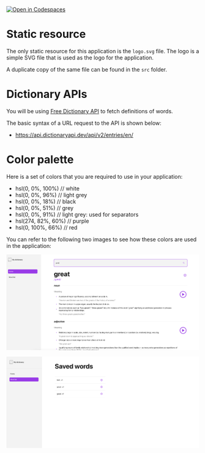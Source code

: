 [![Open in Codespaces](https://classroom.github.com/assets/launch-codespace-2972f46106e565e64193e422d61a12cf1da4916b45550586e14ef0a7c637dd04.svg)](https://classroom.github.com/open-in-codespaces?assignment_repo_id=15915773)
# Static resource

The only static resource for this application is the `logo.svg` file. The logo is a simple SVG file that is used as the logo for the application. 

A duplicate copy of the same file can be found in the `src` folder.

# Dictionary APIs

You will be using [Free Dictionary API](https://dictionaryapi.dev/) to fetch definitions of words.

The basic syntax of a URL request to the API is shown below:

* https://api.dictionaryapi.dev/api/v2/entries/en/<word>

# Color palette

Here is a set of colors that you are required to use in your application:

* hsl(0, 0%, 100%) // white
* hsl(0, 0%, 96%) // light grey
* hsl(0, 0%, 18%) // black
* hsl(0, 0%, 51%) // grey
* hsl(0, 0%, 91%) // light grey: used for separators
* hsl(274, 82%, 60%) // purple
* hsl(0, 100%, 66%) // red

You can refer to the following two images to see how these colors are used in the application:

![Color palette](./design/home.png)

![Color palette](./design/word-list.png)